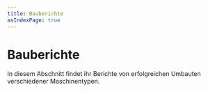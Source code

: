 ```yaml
---
title: Bauberichte
asIndexPage: true
---
```


# Bauberichte

In diesem Abschnitt findet ihr Berichte von erfolgreichen Umbauten verschiedener Maschinentypen.
